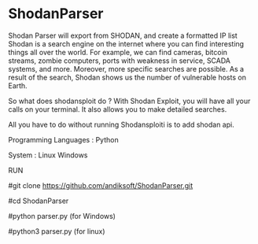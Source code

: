# ShodanParser
Shodan Parser will export from SHODAN, and create a formatted IP list
Shodan is a search engine on the internet where you can find interesting things all over the world. For example, we can find cameras, bitcoin streams, zombie computers, ports with weakness in service, SCADA systems, and more. Moreover, more specific searches are possible. As a result of the search, Shodan shows us the number of vulnerable hosts on Earth.

So what does shodansploit do ?
With Shodan Exploit, you will have all your calls on your terminal. It also allows you to make detailed searches.

All you have to do without running Shodansploiti is to add shodan api.

Programming Languages :
Python

System :
Linux
Windows

RUN

#git clone https://github.com/andiksoft/ShodanParser.git 

#cd ShodanParser 

#python parser.py (for Windows) 

#python3 parser.py (for linux)

